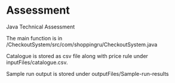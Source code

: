 # Assessment
Java Technical Assessment

The main function is in /CheckoutSystem/src/com/shoppingru/CheckoutSystem.java

Catalogue is stored as csv file along with price rule under inputFiles/catalogue.csv.

Sample run output is stored under outputFiles/Sample-run-results
